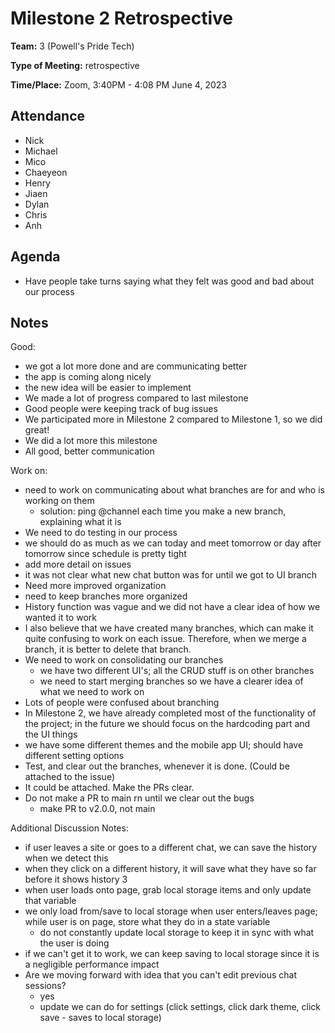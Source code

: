 # Milestone 2 Retrospective

**Team:** 3 (Powell's Pride Tech)

**Type of Meeting:** retrospective

**Time/Place:** Zoom, 3:40PM - 4:08 PM June 4, 2023

## Attendance

* Nick
* Michael
* Mico
* Chaeyeon
* Henry
* Jiaen
* Dylan
* Chris
* Anh

## Agenda
* Have people take turns saying what they felt was good and bad about our process

## Notes

Good:
* we got a lot more done and are communicating better
* the app is coming along nicely
* the new idea will be easier to implement
* We made a lot of progress compared to last milestone
* Good people were keeping track of bug issues
* We participated more in Milestone 2 compared to Milestone 1, so we did great!
* We did a lot more this milestone
* All good, better communication

Work on:
* need to work on communicating about what branches are for and who is working on them
  * solution: ping @channel each time you make a new branch, explaining what it is
* We need to do testing in our process
* we should do as much as we can today and meet tomorrow or day after tomorrow since schedule is pretty tight
* add more detail on issues
* it was not clear what new chat button was for until we got to UI branch
* Need more improved organization
* need to keep branches more organized
* History function was vague and we did not have a clear idea of how we wanted it to work
* I also believe that we have created many branches, which can make it quite confusing to work on each issue. Therefore, when we merge a branch, it is better to delete that branch.
* We need to work on consolidating our branches
  * we have two different UI's; all the CRUD stuff is on other branches
  * we need to start merging branches so we have a clearer idea of what we need to work on
* Lots of people were confused about branching
* In Milestone 2, we have already completed most of the functionality of the project; in the future we should focus on the hardcoding part and the UI things
* we have some different themes and the mobile app UI; should have different setting options
* Test, and clear out the branches, whenever it is done. (Could be attached to the issue) 
* It could be attached. Make the PRs clear. 
* Do not make a PR to main rn until we clear out the bugs
  * make PR to v2.0.0, not main

Additional Discussion Notes:
* if user leaves a site or goes to a different chat, we can save the history when we detect this
* when they click on a different history, it will save what they have so far before it shows history 3
* when user loads onto page, grab local storage items and only update that variable
* we only load from/save to local storage when user enters/leaves page; while user is on page, store what they do in a state variable
  * do not constantly update local storage to keep it in sync with what the user is doing
* if we can't get it to work, we can keep saving to local storage since it is a negligible performance impact
* Are we moving forward with idea that you can't edit previous chat sessions?
  * yes
  * update we can do for settings (click settings, click dark theme, click save - saves to local storage)
